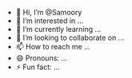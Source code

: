 - 👋 Hi, I’m @Samoory
- 👀 I’m interested in ...
- 🌱 I’m currently learning ...
- 💞️ I’m looking to collaborate on ...
- 📫 How to reach me ...
- 😄 Pronouns: ...
- ⚡ Fun fact: ...

<!---
Samoory/Samoory is a ✨ special ✨ repository because its `README.md` (this file) appears on your GitHub profile.
You can click the Preview link to take a look at your changes.
--->
